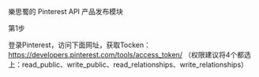 樂思蜀的 Pinterest API 产品发布模块

第1步

登录Pinterest，访问下面网址，获取Tocken：
https://developers.pinterest.com/tools/access_token/
（权限建议将4个都选上：read_public、write_public、read_relationships、write_relationships）